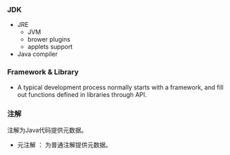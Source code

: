 ### **JDK**

* JRE
  * JVM
  * brower plugins
  * applets support
* Java compiler

### **Framework & Library**

- A typical development process normally starts with a framework, and fill out functions defined in libraries through API.

### 注解

注解为Java代码提供元数据。

* 元注解 ： 为普通注解提供元数据。



### 